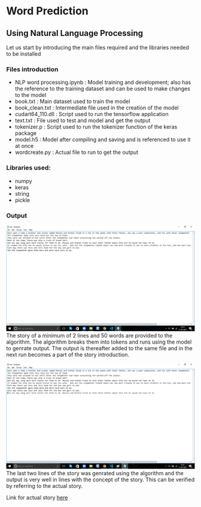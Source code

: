 # Word Prediction

## Using Natural Language Processing


Let us start by introducing the main files required and the libraries needed to be installed

### Files introduction

* NLP word processing.ipynb : Model training and development; also has the reference to the training dataset and can be used to make changes to the model
* book.txt : Main dataset used to train the model
* book_clean.txt : Intermediate file used in the creation of the model
* cudart64_110.dll : Script used to run the tensorflow application
* text.txt : File used to test and model and get the output
* tokenizer.p : Script used to run the tokenizer function of the keras package
* model.h5 : Model after compiling and saving and is referenced to use it at once
* wordcreate.py : Actual file to run to get the output


### Libraries used:

* numpy
* keras
* string
* pickle


### Output

![Before](images/p1.png)
The story of a minimum of 2 lines and 50 words are provided to the algorithm. The algorithm breaks them into tokens and runs using the model to genrate output. The output is thereafter added to the same file and in the next run becomes a part of the story introduction.

![After](images/p2.png)
The last two lines of the story was genrated using the algorithm and the output is very well in lines with the concept of the story. This can be verified by referring to the actual story. 

Link for actual story [here](https://storiestogrowby.org/story/hansel-and-gretel-bedtime-stories-for-kids/)
